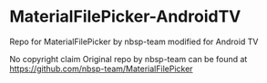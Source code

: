 # MaterialFilePicker-AndroidTV

Repo for MaterialFilePicker by nbsp-team modified for Android TV

No copyright claim
Original repo by nbsp-team can be found at https://github.com/nbsp-team/MaterialFilePicker
